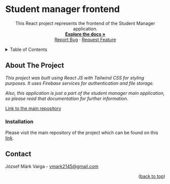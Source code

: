 <div id="top"></div>

<br />
<div align="center">

<h1 align="left">Student manager frontend</h1>

  <p align="center">
    This React project represents the frontend of the Student Manager application.
    <br />
    <a href="https://github.com/markvarga21/studentManagerFrontend"><strong>Explore the docs »</strong></a>
    <br />
    <a href="https://github.com/markvarga21/studentManagerFrontend/issues">Report Bug</a>
    ·
    <a href="https://github.com/markvarga21/studentManagerFrontend/issues">Request Feature</a>
  </p>
</div>

<details>
  <summary>Table of Contents</summary>
  <ol>
    <li><a href="#about-the-project">About The Project</a></li>
    <li><a href="#contact">Contact</a></li>
  </ol>
</details>

## About The Project

<i>This project was built using React JS with Tailwind CSS for styling purposes. It uses Firebase services for authentication and file storage.</i>

<i>Also, this application is just a part of the student manager main application, so please read that documentation for further information.</i>

<a href="https://github.com/markvarga21/studentManager">Link to the main repository</a>

### Installation

Please visit the main repository of the project which can be found on this <a href="https://github.com/markvarga21/studentManager">link</a>.

## Contact

József Márk Varga - vmark2145@gmail.com

<p align="right">(<a href="#top">back to top</a>)</p>

